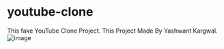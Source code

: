 # youtube-clone
This fake YouTube Clone Project. This Project Made By Yashwant Kargwal. 
![image](https://github.com/user-attachments/assets/0fdba74f-a519-4b8c-b456-fb744ea6622e)
